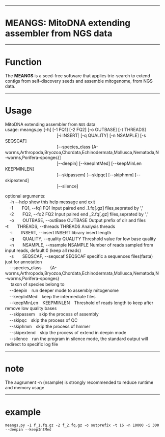
***
# MEANGS: MitoDNA extending assembler from NGS data
***
# Function  
The **MEANGS** is a seed-free software that applies trie-search to extend contigs from self-discovery seeds and assemble mitogenome, from NGS data. 
***
# Usage  
MitoDNA extending assembler from `NGS` data  
usage: meangs.py [-h] [-1 FQ1] [-2 FQ2] [-o OUTBASE] [-t THREADS]  
　　　　　　　　　　　　[-i INSERT] [-q QUALITY] [-n NSAMPLE] [-s SEQSCAF]  
　　　　　　　　　　　　[--species_class {A-worms,Arthropoda,Bryozoa,Chordata,Echinodermata,Mollusca,Nematoda,N-worms,Porifera-sponges}]  
　　　　　　　　　　　　[--deepin] [--keepIntMed] [--keepMinLen KEEPMINLEN]  
　　　　　　　　　　　　[--skipassem] [--skipqc] [--skiphmm] [--skipextend]  
　　　　　　　　　　　　[--silence]  

optional arguments:  
　-h	--help            show this help message and exit  
　-1　　FQ1, --fq1 FQ1     Input paired end _1.fq[.gz] files,seprated by ','  
　-2　　FQ2, --fq2 FQ2     Input paired end _2.fq[.gz] files,seprated by ','  	
　-o　　OUTBASE, --outBase OUTBASE Output prefix of dir and files　　
　-t　　THREADS, --threads THREADS Analysis threads  
　-i　　INSERT, --insert INSERT library insert length  
　-q　　QUALITY, --quality QUALITY Threshold value for low base quality  
　-n　　NSAMPLE, --nsample NSAMPLE Number of reads sampled from input reads, default 0 (keep all reads)  
　-s　　SEQSCAF, --seqscaf SEQSCAF specific a sequences files(fasta) just for annotation  
　--species_class　　{A-worms,Arthropoda,Bryozoa,Chordata,Echinodermata,Mollusca,Nematoda,N-worms,Porifera-sponges}  
  　                      taxon of species belong to  
　--deepin　run deeper mode to assembly mitogenome  
　--keepIntMed　keep the intermediate files  
　--keepMinLen　KEEPMINLEN　Threshold of reads length to keep after remove low quality bases  
　--skipassem　skip the process of assembly  
　--skipqc　skip the process of QC  
　--skiphmm　skip the process of hmmer  
　--skipextend　skip the process of extend in deepin mode  
　--silence　run the program in silence mode, the standard output will redirect to specific log file 

***
# note  
The augrument -n (nsample) is strongly recommended to reduce runtime and memory usage  
***
# example
	meangs.py -1 f_1.fq.gz -2 f_2.fq.gz -o outprefix -t 16 -n 10000 -i 300 --deepin --keepIntMed  

